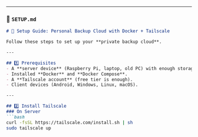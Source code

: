 
---

### 📌 `SETUP.md`
```markdown
# 🚀 Setup Guide: Personal Backup Cloud with Docker + Tailscale

Follow these steps to set up your **private backup cloud**.

---

## 1️⃣ Prerequisites
- A **server device** (Raspberry Pi, laptop, old PC) with enough storage (recommended: 8GB RAM + 1TB storage).
- Installed **Docker** and **Docker Compose**.
- A **Tailscale account** (free tier is enough).
- Client devices (Android, Windows, Linux, macOS).

---

## 2️⃣ Install Tailscale
### On Server
```bash
curl -fsSL https://tailscale.com/install.sh | sh
sudo tailscale up
